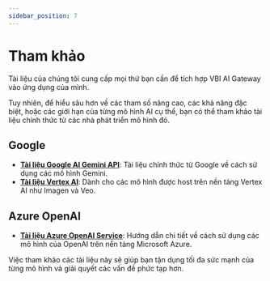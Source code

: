 ```yaml
---
sidebar_position: 7
---
```


# Tham khảo

Tài liệu của chúng tôi cung cấp mọi thứ bạn cần để tích hợp VBI AI Gateway vào ứng dụng của mình.

Tuy nhiên, để hiểu sâu hơn về các tham số nâng cao, các khả năng đặc biệt, hoặc các giới hạn của từng mô hình AI cụ thể, bạn có thể tham khảo tài liệu chính thức từ các nhà phát triển mô hình đó.

## Google

- **[Tài liệu Google AI Gemini API](https://ai.google.dev/docs/gemini_api_overview)**: Tài liệu chính thức từ Google về cách sử dụng các mô hình Gemini.
- **[Tài liệu Vertex AI](https://cloud.google.com/vertex-ai/docs)**: Dành cho các mô hình được host trên nền tảng Vertex AI như Imagen và Veo.

## Azure OpenAI

- **[Tài liệu Azure OpenAI Service](https://learn.microsoft.com/en-us/azure/ai-services/openai/)**: Hướng dẫn chi tiết về cách sử dụng các mô hình của OpenAI trên nền tảng Microsoft Azure.

Việc tham khảo các tài liệu này sẽ giúp bạn tận dụng tối đa sức mạnh của từng mô hình và giải quyết các vấn đề phức tạp hơn.
